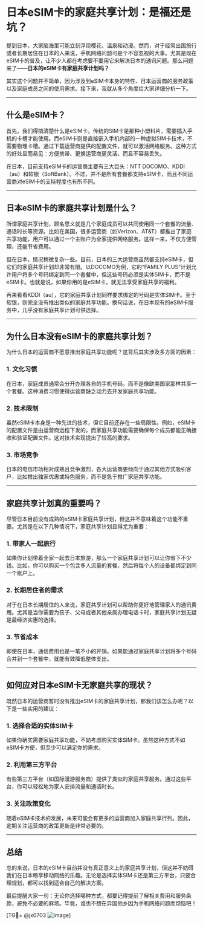 # 日本eSIM卡的家庭共享计划：是福还是坑？

提到日本，大家脑海里可能立刻浮现樱花、温泉和动漫。然而，对于经常出国旅行或者长期居住在日本的人来说，手机网络问题可是个不容忽视的大事。尤其是现在eSIM卡的普及，让不少人都在考虑要不要用它来解决日本的通讯问题。那么问题来了——**日本的eSIM卡有家庭共享计划吗？**

其实这个问题并不简单，因为涉及到eSIM卡本身的特性、日本运营商的服务政策以及家庭成员之间的使用需求。接下来，我就从多个角度给大家详细分析一下。

---

## 什么是eSIM卡？

首先，我们得搞清楚什么是eSIM卡。传统的SIM卡是那种小塑料片，需要插入手机的卡槽才能使用。而eSIM卡则是直接嵌入手机内部的一种虚拟SIM卡技术，不需要物理卡槽。通过下载运营商提供的配置文件，就可以激活网络服务。这种方式的好处显而易见：方便携带、更换运营商更灵活，而且不容易丢失。

在日本，目前支持eSIM卡的运营商主要有三大巨头：NTT DOCOMO、KDDI（au）和软银（SoftBank）。不过，并不是所有套餐都支持eSIM卡，而且不同运营商对eSIM卡的支持程度也有所不同。

---

## 日本eSIM卡的家庭共享计划是什么？

所谓家庭共享计划，顾名思义就是几个家庭成员可以共同使用同一个套餐的流量、通话时长等资源。比如在美国，很多运营商（如Verizon、AT&T）都推出了家庭共享功能，用户可以通过一个主账户为全家提供网络服务。这样一来，不仅方便管理，还能节省费用。

但在日本，情况稍微复杂一些。目前，日本的三大运营商虽然都支持eSIM卡，但它们的家庭共享计划却非常有限。以DOCOMO为例，它的“FAMILY PLUS”计划允许用户将多个号码绑定到同一个套餐中，但这些号码必须是实体SIM卡，而不是eSIM卡。也就是说，如果你用的是eSIM卡，就无法享受家庭共享的福利。

再来看看KDDI（au），它的家庭共享计划同样要求绑定的号码是实体SIM卡。至于软银，则完全没有推出类似的家庭共享功能。换句话说，在日本现有的eSIM卡服务中，几乎没有家庭共享计划可供选择。

---

## 为什么日本没有eSIM卡的家庭共享计划？

为什么日本的运营商不愿意推出家庭共享功能呢？这背后其实涉及多方面的因素：

### 1. **文化习惯**
在日本，家庭成员通常会分开办理各自的手机号码，而不是像欧美国家那样共享一个套餐。这种消费习惯使得运营商缺乏动力去开发家庭共享功能。

### 2. **技术限制**
虽然eSIM卡本身是一种先进的技术，但它目前还存在一些局限性。例如，eSIM卡的配置文件是由运营商远程下发的，而家庭共享功能需要确保每个成员都能正确接收和验证配置文件。这对技术实现提出了较高的要求。

### 3. **市场竞争**
日本的电信市场相对成熟且竞争激烈，各大运营商更倾向于通过其他方式吸引客户，比如推出独家优惠或特色服务，而不是急于推广家庭共享功能。

---

## 家庭共享计划真的重要吗？

尽管日本目前没有成熟的eSIM卡家庭共享计划，但这并不意味着这个功能不重要。尤其是在以下几种情况下，家庭共享计划显得尤为重要：

### 1. **带家人一起旅行**
如果你计划带着全家一起去日本旅游，那么一个家庭共享计划可以让你省下不少钱。比如，你可以购买一个包含多人流量的套餐，然后将每个人的设备都绑定到同一个账户上。

### 2. **长期居住者的需求**
对于在日本长期居住的人来说，家庭共享计划可以帮助你更好地管理家人的通讯费用。尤其是当你需要为孩子、父母或者其他亲属办理电话卡时，家庭共享计划无疑是最经济实惠的选择。

### 3. **节省成本**
即使在日本，通信费用也是一笔不小的开销。如果能通过家庭共享计划将多个号码合并到一个套餐中，就能有效降低整体支出。

---

## 如何应对日本eSIM卡无家庭共享的现状？

既然日本的运营商暂时没有推出eSIM卡的家庭共享计划，那我们该怎么办呢？以下是一些实用的建议：

### 1. **选择合适的实体SIM卡**
如果你确实需要家庭共享功能，不妨考虑购买实体SIM卡。虽然这种方式不如eSIM卡方便，但至少可以满足你的需求。

### 2. **利用第三方平台**
有些第三方平台（如国际漫游服务商）提供了类似的家庭共享服务。通过这些平台，你可以轻松地为家人安排流量和通话时长。

### 3. **关注政策变化**
随着eSIM卡技术的发展，未来可能会有更多的运营商加入家庭共享行列。因此，定期关注运营商的政策更新是非常必要的。

---

## 总结

总的来说，日本的eSIM卡目前并没有真正意义上的家庭共享计划，但这并不妨碍我们在日本畅享移动网络的乐趣。无论是选择实体SIM卡还是第三方平台，只要合理规划，都可以找到适合自己的解决方案。

最后提醒大家一句：无论你选择哪种方式，都要记得提前了解相关费用和服务条款，避免不必要的麻烦。毕竟，谁也不想在异国他乡因为手机网络问题而烦恼吧！

[TG💪+ @jx0703 ![Image](https://github.com/user-attachments/assets/dbca1d08-cadb-493c-b0ec-ad6f7a83f270)]